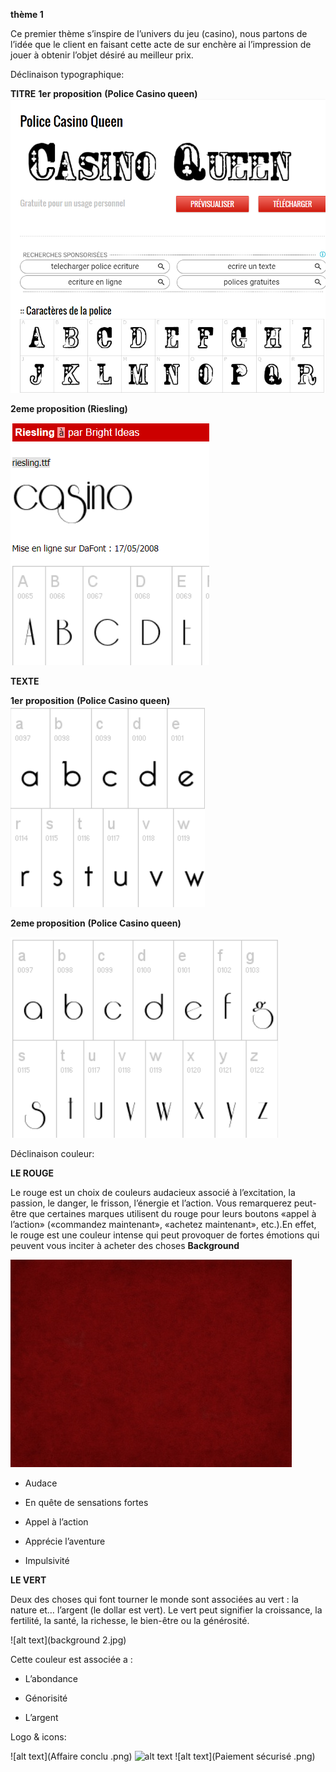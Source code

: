 
**thème 1**

Ce premier thème s’inspire de l’univers du jeu (casino), nous partons de l’idée que le client en faisant cette acte de sur enchère ai l’impression de jouer à obtenir l’objet désiré au meilleur prix.

Déclinaison typographique:

**TITRE**
**1er** **proposition** **(Police Casino queen)** 
![alt text](policetitre.png)


**2eme proposition (Riesling)**

![alt text](titre2.png)

  **TEXTE**
 
 **1er** **proposition** **(Police Casino queen)** 
![alt text](minus2.png)


**2eme proposition** **(Police Casino queen)** 

![alt text](rieslingmin.png)
   

Déclinaison couleur:

   ****LE ROUGE****

  

Le rouge est un choix de couleurs audacieux associé à l’excitation, la passion, le danger, le frisson, l’énergie et l’action. Vous remarquerez peut-être que certaines marques utilisent du rouge pour leurs boutons «appel à l’action» («commandez maintenant», «achetez maintenant», etc.).En effet, le rouge est une couleur intense qui peut provoquer de fortes émotions qui peuvent vous inciter à acheter des choses
**Background**


  ![alt text](background.jpg)
   
  
-   Audace
    
-   En quête de sensations fortes
    
-   Appel à l’action
    
-   Apprécie l’aventure
    
-   Impulsivité

 ****LE VERT****

Deux des choses qui font tourner le monde sont associées au vert : la nature et… l’argent (le dollar est vert). Le vert peut signifier la croissance, la fertilité, la santé, la richesse, le bien-être ou la générosité.

![alt text](background 2.jpg)


Cette couleur est associée a :

-   L’abondance
    
-   Génorisité
    
-   L’argent

Logo & icons: 

![alt text](Affaire conclu .png)
![alt text](Enchère.png)
![alt text](Paiement sécurisé .png)


  

